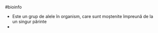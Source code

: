 #bioinfo 
- Este un grup de alele în organism, care sunt moștenite împreună de la un singur părinte
- 